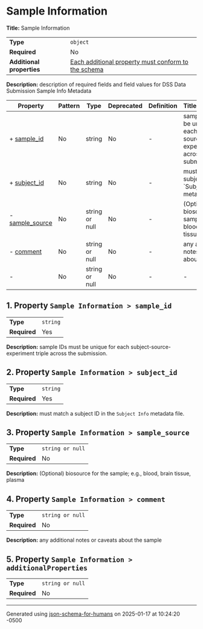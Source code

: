 # Sample Information

**Title:** Sample Information

|                           |                                                                              |
| ------------------------- | ---------------------------------------------------------------------------- |
| **Type**                  | `object`                                                                     |
| **Required**              | No                                                                           |
| **Additional properties** | [Each additional property must conform to the schema](#additionalProperties) |

**Description:** description of required fields and field values for DSS Data Submission Sample Info Metadata

| Property                           | Pattern | Type           | Deprecated | Definition | Title/Description                                                                          |
| ---------------------------------- | ------- | -------------- | ---------- | ---------- | ------------------------------------------------------------------------------------------ |
| + [sample_id](#sample_id )         | No      | string         | No         | -          | sample IDs must be unique for each subject-source-experiment triple across the submission. |
| + [subject_id](#subject_id )       | No      | string         | No         | -          | must match a subject ID in the \`Subject Info\` metadata file.                             |
| - [sample_source](#sample_source ) | No      | string or null | No         | -          | (Optional) biosource for the sample; e.g., blood, brain tissue, plasma                     |
| - [comment](#comment )             | No      | string or null | No         | -          | any additional notes or caveats about the sample                                           |
| - [](#additionalProperties )       | No      | string or null | No         | -          | -                                                                                          |

## <a name="sample_id"></a>1. Property `Sample Information > sample_id`

|              |          |
| ------------ | -------- |
| **Type**     | `string` |
| **Required** | Yes      |

**Description:** sample IDs must be unique for each subject-source-experiment triple across the submission.

## <a name="subject_id"></a>2. Property `Sample Information > subject_id`

|              |          |
| ------------ | -------- |
| **Type**     | `string` |
| **Required** | Yes      |

**Description:** must match a subject ID in the `Subject Info` metadata file.

## <a name="sample_source"></a>3. Property `Sample Information > sample_source`

|              |                  |
| ------------ | ---------------- |
| **Type**     | `string or null` |
| **Required** | No               |

**Description:** (Optional) biosource for the sample; e.g., blood, brain tissue, plasma

## <a name="comment"></a>4. Property `Sample Information > comment`

|              |                  |
| ------------ | ---------------- |
| **Type**     | `string or null` |
| **Required** | No               |

**Description:** any additional notes or caveats about the sample

## <a name="additionalProperties"></a>5. Property `Sample Information > additionalProperties`

|              |                  |
| ------------ | ---------------- |
| **Type**     | `string or null` |
| **Required** | No               |

----------------------------------------------------------------------------------------------------------------------------
Generated using [json-schema-for-humans](https://github.com/coveooss/json-schema-for-humans) on 2025-01-17 at 10:24:20 -0500

